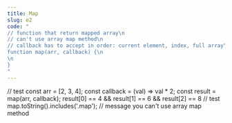 ```yaml
---
title: Map
slug: e2
code: "
// function that return mapped array\n
// can't use array map method\n
// callback has to accept in order: current element, index, full array\n\n
function map(arr, callback) {\n
\n
}
"
---
```

// test
const arr = [2, 3, 4];
const callback = (val) => val * 2;
const result = map(arr, callback);
result[0] == 4 && result[1] == 6 && result[2] == 8
// test
map.toString().includes('.map');
// message
you can't use array map method
